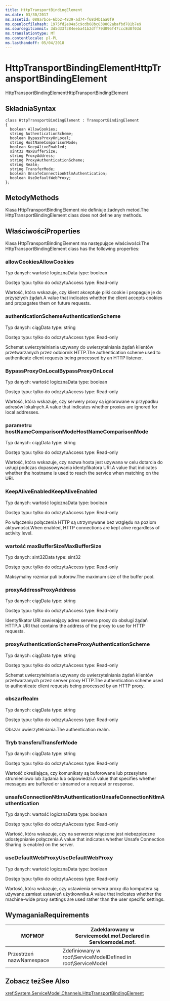 ```yaml
---
title: HttpTransportBindingElement
ms.date: 03/30/2017
ms.assetid: 088a7bce-6bb2-4839-ad74-f68d4b1aa0f9
ms.openlocfilehash: 1975fd2e04a5c9cdb68bc838802abafbd781b7e9
ms.sourcegitcommit: 3d5d33f384eeba41b2dff79d096f47ccc8d8f03d
ms.translationtype: MT
ms.contentlocale: pl-PL
ms.lasthandoff: 05/04/2018
---
```

# <a name="httptransportbindingelement"></a><span data-ttu-id="de6d9-102">HttpTransportBindingElement</span><span class="sxs-lookup"><span data-stu-id="de6d9-102">HttpTransportBindingElement</span></span>
<span data-ttu-id="de6d9-103">HttpTransportBindingElement</span><span class="sxs-lookup"><span data-stu-id="de6d9-103">HttpTransportBindingElement</span></span>  
  
## <a name="syntax"></a><span data-ttu-id="de6d9-104">Składnia</span><span class="sxs-lookup"><span data-stu-id="de6d9-104">Syntax</span></span>  
  
```  
class HttpTransportBindingElement : TransportBindingElement  
{  
  boolean AllowCookies;  
  string AuthenticationScheme;  
  boolean BypassProxyOnLocal;  
  string HostNameComparisonMode;  
  boolean KeepAliveEnabled;  
  sint32 MaxBufferSize;  
  string ProxyAddress;  
  string ProxyAuthenticationScheme;  
  string Realm;  
  string TransferMode;  
  boolean UnsafeConnectionNtlmAuthentication;  
  boolean UseDefaultWebProxy;  
};  
```  
  
## <a name="methods"></a><span data-ttu-id="de6d9-105">Metody</span><span class="sxs-lookup"><span data-stu-id="de6d9-105">Methods</span></span>  
 <span data-ttu-id="de6d9-106">Klasa HttpTransportBindingElement nie definiuje żadnych metod.</span><span class="sxs-lookup"><span data-stu-id="de6d9-106">The HttpTransportBindingElement class does not define any methods.</span></span>  
  
## <a name="properties"></a><span data-ttu-id="de6d9-107">Właściwości</span><span class="sxs-lookup"><span data-stu-id="de6d9-107">Properties</span></span>  
 <span data-ttu-id="de6d9-108">Klasa HttpTransportBindingElement ma następujące właściwości:</span><span class="sxs-lookup"><span data-stu-id="de6d9-108">The HttpTransportBindingElement class has the following properties:</span></span>  
  
### <a name="allowcookies"></a><span data-ttu-id="de6d9-109">allowCookies</span><span class="sxs-lookup"><span data-stu-id="de6d9-109">AllowCookies</span></span>  
 <span data-ttu-id="de6d9-110">Typ danych: wartość logiczna</span><span class="sxs-lookup"><span data-stu-id="de6d9-110">Data type: boolean</span></span>  
  
 <span data-ttu-id="de6d9-111">Dostęp typu: tylko do odczytu</span><span class="sxs-lookup"><span data-stu-id="de6d9-111">Access type: Read-only</span></span>  
  
 <span data-ttu-id="de6d9-112">Wartość, która wskazuje, czy klient akceptuje pliki cookie i propaguje je do przyszłych żądań.</span><span class="sxs-lookup"><span data-stu-id="de6d9-112">A value that indicates whether the client accepts cookies and propagates them on future requests.</span></span>  
  
### <a name="authenticationscheme"></a><span data-ttu-id="de6d9-113">authenticationScheme</span><span class="sxs-lookup"><span data-stu-id="de6d9-113">AuthenticationScheme</span></span>  
 <span data-ttu-id="de6d9-114">Typ danych: ciąg</span><span class="sxs-lookup"><span data-stu-id="de6d9-114">Data type: string</span></span>  
  
 <span data-ttu-id="de6d9-115">Dostęp typu: tylko do odczytu</span><span class="sxs-lookup"><span data-stu-id="de6d9-115">Access type: Read-only</span></span>  
  
 <span data-ttu-id="de6d9-116">Schemat uwierzytelniania używany do uwierzytelniania żądań klientów przetwarzanych przez odbiornik HTTP.</span><span class="sxs-lookup"><span data-stu-id="de6d9-116">The authentication scheme used to authenticate client requests being processed by an HTTP listener.</span></span>  
  
### <a name="bypassproxyonlocal"></a><span data-ttu-id="de6d9-117">BypassProxyOnLocal</span><span class="sxs-lookup"><span data-stu-id="de6d9-117">BypassProxyOnLocal</span></span>  
 <span data-ttu-id="de6d9-118">Typ danych: wartość logiczna</span><span class="sxs-lookup"><span data-stu-id="de6d9-118">Data type: boolean</span></span>  
  
 <span data-ttu-id="de6d9-119">Dostęp typu: tylko do odczytu</span><span class="sxs-lookup"><span data-stu-id="de6d9-119">Access type: Read-only</span></span>  
  
 <span data-ttu-id="de6d9-120">Wartość, która wskazuje, czy serwery proxy są ignorowane w przypadku adresów lokalnych.</span><span class="sxs-lookup"><span data-stu-id="de6d9-120">A value that indicates whether proxies are ignored for local addresses.</span></span>  
  
### <a name="hostnamecomparisonmode"></a><span data-ttu-id="de6d9-121">parametru hostNameComparisonMode</span><span class="sxs-lookup"><span data-stu-id="de6d9-121">HostNameComparisonMode</span></span>  
 <span data-ttu-id="de6d9-122">Typ danych: ciąg</span><span class="sxs-lookup"><span data-stu-id="de6d9-122">Data type: string</span></span>  
  
 <span data-ttu-id="de6d9-123">Dostęp typu: tylko do odczytu</span><span class="sxs-lookup"><span data-stu-id="de6d9-123">Access type: Read-only</span></span>  
  
 <span data-ttu-id="de6d9-124">Wartość, która wskazuje, czy nazwa hosta jest używana w celu dotarcia do usługi podczas dopasowywania identyfikatora URI.</span><span class="sxs-lookup"><span data-stu-id="de6d9-124">A value that indicates whether the hostname is used to reach the service when matching on the URI.</span></span>  
  
### <a name="keepaliveenabled"></a><span data-ttu-id="de6d9-125">KeepAliveEnabled</span><span class="sxs-lookup"><span data-stu-id="de6d9-125">KeepAliveEnabled</span></span>  
 <span data-ttu-id="de6d9-126">Typ danych: wartość logiczna</span><span class="sxs-lookup"><span data-stu-id="de6d9-126">Data type: boolean</span></span>  
  
 <span data-ttu-id="de6d9-127">Dostęp typu: tylko do odczytu</span><span class="sxs-lookup"><span data-stu-id="de6d9-127">Access type: Read-only</span></span>  
  
 <span data-ttu-id="de6d9-128">Po włączeniu połączenia HTTP są utrzymywane bez względu na poziom aktywności.</span><span class="sxs-lookup"><span data-stu-id="de6d9-128">When enabled, HTTP connections are kept alive regardless of activity level.</span></span>  
  
### <a name="maxbuffersize"></a><span data-ttu-id="de6d9-129">wartość maxBufferSize</span><span class="sxs-lookup"><span data-stu-id="de6d9-129">MaxBufferSize</span></span>  
 <span data-ttu-id="de6d9-130">Typ danych: sint32</span><span class="sxs-lookup"><span data-stu-id="de6d9-130">Data type: sint32</span></span>  
  
 <span data-ttu-id="de6d9-131">Dostęp typu: tylko do odczytu</span><span class="sxs-lookup"><span data-stu-id="de6d9-131">Access type: Read-only</span></span>  
  
 <span data-ttu-id="de6d9-132">Maksymalny rozmiar puli buforów.</span><span class="sxs-lookup"><span data-stu-id="de6d9-132">The maximum size of the buffer pool.</span></span>  
  
### <a name="proxyaddress"></a><span data-ttu-id="de6d9-133">proxyAddress</span><span class="sxs-lookup"><span data-stu-id="de6d9-133">ProxyAddress</span></span>  
 <span data-ttu-id="de6d9-134">Typ danych: ciąg</span><span class="sxs-lookup"><span data-stu-id="de6d9-134">Data type: string</span></span>  
  
 <span data-ttu-id="de6d9-135">Dostęp typu: tylko do odczytu</span><span class="sxs-lookup"><span data-stu-id="de6d9-135">Access type: Read-only</span></span>  
  
 <span data-ttu-id="de6d9-136">Identyfikator URI zawierający adres serwera proxy do obsługi żądań HTTP.</span><span class="sxs-lookup"><span data-stu-id="de6d9-136">A URI that contains the address of the proxy to use for HTTP requests.</span></span>  
  
### <a name="proxyauthenticationscheme"></a><span data-ttu-id="de6d9-137">proxyAuthenticationScheme</span><span class="sxs-lookup"><span data-stu-id="de6d9-137">ProxyAuthenticationScheme</span></span>  
 <span data-ttu-id="de6d9-138">Typ danych: ciąg</span><span class="sxs-lookup"><span data-stu-id="de6d9-138">Data type: string</span></span>  
  
 <span data-ttu-id="de6d9-139">Dostęp typu: tylko do odczytu</span><span class="sxs-lookup"><span data-stu-id="de6d9-139">Access type: Read-only</span></span>  
  
 <span data-ttu-id="de6d9-140">Schemat uwierzytelniania używany do uwierzytelniania żądań klientów przetwarzanych przez serwer proxy HTTP.</span><span class="sxs-lookup"><span data-stu-id="de6d9-140">The authentication scheme used to authenticate client requests being processed by an HTTP proxy.</span></span>  
  
### <a name="realm"></a><span data-ttu-id="de6d9-141">obszar</span><span class="sxs-lookup"><span data-stu-id="de6d9-141">Realm</span></span>  
 <span data-ttu-id="de6d9-142">Typ danych: ciąg</span><span class="sxs-lookup"><span data-stu-id="de6d9-142">Data type: string</span></span>  
  
 <span data-ttu-id="de6d9-143">Dostęp typu: tylko do odczytu</span><span class="sxs-lookup"><span data-stu-id="de6d9-143">Access type: Read-only</span></span>  
  
 <span data-ttu-id="de6d9-144">Obszar uwierzytelniania.</span><span class="sxs-lookup"><span data-stu-id="de6d9-144">The authentication realm.</span></span>  
  
### <a name="transfermode"></a><span data-ttu-id="de6d9-145">Tryb transferu</span><span class="sxs-lookup"><span data-stu-id="de6d9-145">TransferMode</span></span>  
 <span data-ttu-id="de6d9-146">Typ danych: ciąg</span><span class="sxs-lookup"><span data-stu-id="de6d9-146">Data type: string</span></span>  
  
 <span data-ttu-id="de6d9-147">Dostęp typu: tylko do odczytu</span><span class="sxs-lookup"><span data-stu-id="de6d9-147">Access type: Read-only</span></span>  
  
 <span data-ttu-id="de6d9-148">Wartość określająca, czy komunikaty są buforowane lub przesyłane strumieniowo lub żądania lub odpowiedzi.</span><span class="sxs-lookup"><span data-stu-id="de6d9-148">A value that specifies whether messages are buffered or streamed or a request or response.</span></span>  
  
### <a name="unsafeconnectionntlmauthentication"></a><span data-ttu-id="de6d9-149">unsafeConnectionNtlmAuthentication</span><span class="sxs-lookup"><span data-stu-id="de6d9-149">UnsafeConnectionNtlmAuthentication</span></span>  
 <span data-ttu-id="de6d9-150">Typ danych: wartość logiczna</span><span class="sxs-lookup"><span data-stu-id="de6d9-150">Data type: boolean</span></span>  
  
 <span data-ttu-id="de6d9-151">Dostęp typu: tylko do odczytu</span><span class="sxs-lookup"><span data-stu-id="de6d9-151">Access type: Read-only</span></span>  
  
 <span data-ttu-id="de6d9-152">Wartość, która wskazuje, czy na serwerze włączone jest niebezpieczne udostępnianie połączenia.</span><span class="sxs-lookup"><span data-stu-id="de6d9-152">A value that indicates whether Unsafe Connection Sharing is enabled on the server.</span></span>  
  
### <a name="usedefaultwebproxy"></a><span data-ttu-id="de6d9-153">useDefaultWebProxy</span><span class="sxs-lookup"><span data-stu-id="de6d9-153">UseDefaultWebProxy</span></span>  
 <span data-ttu-id="de6d9-154">Typ danych: wartość logiczna</span><span class="sxs-lookup"><span data-stu-id="de6d9-154">Data type: boolean</span></span>  
  
 <span data-ttu-id="de6d9-155">Dostęp typu: tylko do odczytu</span><span class="sxs-lookup"><span data-stu-id="de6d9-155">Access type: Read-only</span></span>  
  
 <span data-ttu-id="de6d9-156">Wartość, która wskazuje, czy ustawienia serwera proxy dla komputera są używane zamiast ustawień użytkownika.</span><span class="sxs-lookup"><span data-stu-id="de6d9-156">A value that indicates whether the machine-wide proxy settings are used rather than the user specific settings.</span></span>  
  
## <a name="requirements"></a><span data-ttu-id="de6d9-157">Wymagania</span><span class="sxs-lookup"><span data-stu-id="de6d9-157">Requirements</span></span>  
  
|<span data-ttu-id="de6d9-158">MOF</span><span class="sxs-lookup"><span data-stu-id="de6d9-158">MOF</span></span>|<span data-ttu-id="de6d9-159">Zadeklarowany w Servicemodel.mof.</span><span class="sxs-lookup"><span data-stu-id="de6d9-159">Declared in Servicemodel.mof.</span></span>|  
|---------|-----------------------------------|  
|<span data-ttu-id="de6d9-160">Przestrzeń nazw</span><span class="sxs-lookup"><span data-stu-id="de6d9-160">Namespace</span></span>|<span data-ttu-id="de6d9-161">Zdefiniowany w root\ServiceModel</span><span class="sxs-lookup"><span data-stu-id="de6d9-161">Defined in root\ServiceModel</span></span>|  
  
## <a name="see-also"></a><span data-ttu-id="de6d9-162">Zobacz też</span><span class="sxs-lookup"><span data-stu-id="de6d9-162">See Also</span></span>  
 <xref:System.ServiceModel.Channels.HttpTransportBindingElement>
